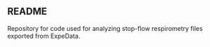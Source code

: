 ## README

Repository for code used for analyzing stop-flow respirometry files exported from ExpeData.